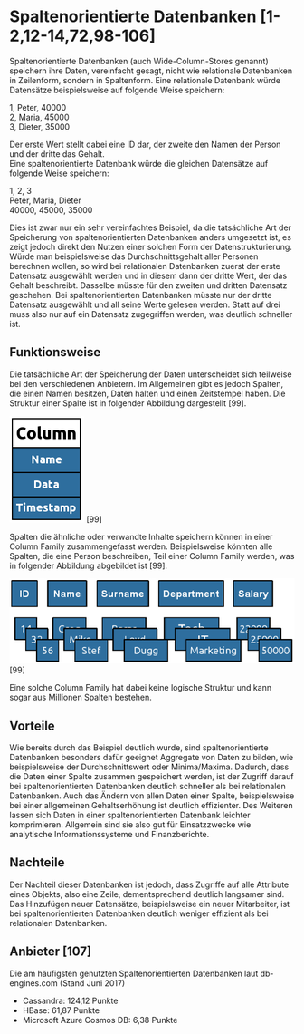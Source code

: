 # Spaltenorientierte Datenbanken [1-2,12-14,72,98-106]
Spaltenorientierte Datenbanken (auch Wide-Column-Stores genannt) speichern ihre Daten, vereinfacht gesagt, nicht wie relationale Datenbanken in Zeilenform, sondern in Spaltenform. Eine relationale Datenbank würde Datensätze beispielsweise auf folgende Weise speichern:  

1, Peter, 40000  
2, Maria, 45000  
3, Dieter, 35000  

Der erste Wert stellt dabei eine ID dar, der zweite den Namen der Person und der dritte das Gehalt.  
Eine spaltenorientierte Datenbank würde die gleichen Datensätze auf folgende Weise speichern:  

1, 2, 3  
Peter, Maria, Dieter  
40000, 45000, 35000  

Dies ist zwar nur ein sehr vereinfachtes Beispiel, da die tatsächliche Art der Speicherung von spaltenorientierten Datenbanken anders umgesetzt ist, es zeigt jedoch direkt den Nutzen einer solchen Form der Datenstrukturierung. Würde man beispielsweise das Durchschnittsgehalt aller Personen berechnen wollen, so wird bei relationalen Datenbanken zuerst der erste Datensatz ausgewählt werden und in diesem dann der dritte Wert, der das Gehalt beschreibt. Dasselbe müsste für den zweiten und dritten Datensatz geschehen. Bei spaltenorientierten Datenbanken müsste nur der dritte Datensatz ausgewählt und all seine Werte gelesen werden. Statt auf drei muss also nur auf ein Datensatz zugegriffen werden, was deutlich schneller ist.

## Funktionsweise
Die tatsächliche Art der Speicherung der Daten unterscheidet sich teilweise bei den verschiedenen Anbietern. Im Allgemeinen gibt es jedoch Spalten, die einen Namen besitzen, Daten halten und einen Zeitstempel haben. Die Struktur einer Spalte ist in folgender Abbildung dargestellt [99].

![Struktur einer Spalte](../../assets/nosql/spalten_struktur.png)  [99]  

Spalten die ähnliche oder verwandte Inhalte speichern können in einer Column Family zusammengefasst werden. Beispielsweise könnten alle Spalten, die eine Person beschreiben, Teil einer Column Family werden, was in folgender Abbildung abgebildet ist [99].

![Column Family Beispiel](../../assets/nosql/column_family.png)  [99]  

Eine solche Column Family hat dabei keine logische Struktur und kann sogar aus Millionen Spalten bestehen.

## Vorteile
Wie bereits durch das Beispiel deutlich wurde, sind spaltenorientierte Datenbanken besonders dafür geeignet Aggregate von Daten zu bilden, wie beispielsweise der Durchschnittswert oder Minima/Maxima. Dadurch, dass die Daten einer Spalte zusammen gespeichert werden, ist der Zugriff darauf bei spaltenorientierten Datenbanken deutlich schneller als bei relationalen Datenbanken. Auch das Ändern von allen Daten einer Spalte, beispielsweise bei einer allgemeinen Gehaltserhöhung ist deutlich effizienter. Des Weiteren lassen sich Daten in einer spaltenorientierten Datenbank leichter komprimieren. Allgemein sind sie also gut für Einsatzzwecke wie analytische Informationssysteme und Finanzberichte.

## Nachteile
Der Nachteil dieser Datenbanken ist jedoch, dass Zugriffe auf alle Attribute eines Objekts, also eine Zeile, dementsprechend deutlich langsamer sind. Das Hinzufügen neuer Datensätze, beispielsweise ein neuer Mitarbeiter, ist bei spaltenorientierten Datenbanken deutlich weniger effizient als bei relationalen Datenbanken. 

## Anbieter [107]
Die am häufigsten genutzten Spaltenorientierten Datenbanken laut db-engines.com (Stand Juni 2017)

* Cassandra: 124,12 Punkte
* HBase: 61,87 Punkte
* Microsoft Azure Cosmos DB: 6,38 Punkte
